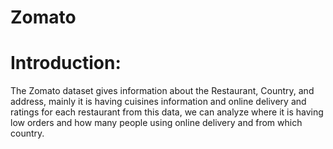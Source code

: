 # Zomato


# Introduction:

The Zomato dataset gives information about the Restaurant, Country, and address, mainly it is having cuisines information and online delivery and ratings for each restaurant from this data, we can analyze where it is having low orders and how many people using online delivery and from which country.
